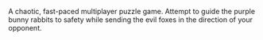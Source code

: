 A chaotic, fast-paced multiplayer puzzle game. Attempt to guide the purple bunny rabbits to safety while sending the evil foxes in the direction of your opponent.